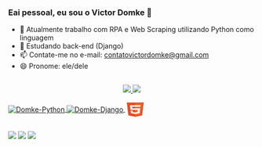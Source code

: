 ### Eai pessoal, eu sou o Victor Domke 👋


- 🔭 Atualmente trabalho com RPA e Web Scraping utilizando Python como linguagem
- 🌱 Estudando back-end (Django)
- 📫 Contate-me no e-mail: contatovictordomke@gmail.com
- 😄 Pronome: ele/dele

##

<div align="center">
  <a href="https://github.com/victordomke">
  <img height="180em" src="https://github-readme-stats.vercel.app/api?username=victordomke&show_icons=true&theme=dark&include_all_commits=true&count_private=true"/>
  <img height="180em" src="https://github-readme-stats.vercel.app/api/top-langs/?username=victordomke&layout=compact&langs_count=7&theme=dark"/>
</div>
<div style="display: inline_block"><br>
  <img align="center" alt="Domke-Python" height="30" width="40" src="https://cdn.jsdelivr.net/gh/devicons/devicon/icons/python/python-original-wordmark.svg">
  <img align="center" alt="Domke-Django" height="30" width="40"  src="https://cdn.jsdelivr.net/gh/devicons/devicon/icons/django/django-plain.svg">
  <img align="center" alt="Domke-HTML" height="30" width="40" src="https://raw.githubusercontent.com/devicons/devicon/master/icons/html5/html5-original.svg">
</div>

##

  <a href="https://instagram.com/vribeirod" target="_blank"><img src="https://img.shields.io/badge/-Instagram-%23E4405F?style=for-the-badge&logo=instagram&logoColor=white" target="_blank"></a>
  <a href = "mailto:contatovictordomke@gmail.com"><img src="https://img.shields.io/badge/-Gmail-%23333?style=for-the-badge&logo=gmail&logoColor=white" target="_blank"></a>
  <a href="https://www.linkedin.com/in/victordomke/" target="_blank"><img src="https://img.shields.io/badge/-LinkedIn-%230077B5?style=for-the-badge&logo=linkedin&logoColor=white" target="_blank"></a>

